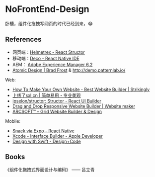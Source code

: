 # NoFrontEnd-Design

卧槽，组件化拖拽写网页的时代已经到来，:joy:

## References

- 网页端：[Helmetrex - React Structor](https://helmetrex.com/videos)
- 移动端：[Deco - React Native IDE](https://www.decosoftware.com/)
- AEM： [Adobe Experience Manager 6.2](https://docs.adobe.com/content/docs/en/aem/6-2.html)
- [Atomic Design | Brad Frost](http://bradfrost.com/blog/post/atomic-web-design/) & http://demo.patternlab.io/

Web:

- [How To Make Your Own Website - Best Website Builder | Strikingly](https://www.strikingly.com/?locale=en)
- [上线了sxl.cn | 简单易用・专业美观](https://www.sxl.cn/)
- [ipselon/structor: Structor - React UI Builder](https://github.com/ipselon/structor)
- [Drag and Drop Responsive Website Builder | Website maker](https://www.simbla.com/)
- [ARCSOFT™ – Grid Website Builder & Design](https://www.arcsoft.io/)

Mobile:

- [Snack via Expo - React Native](https://snack.expo.io/ByJQk_Lag)
- [Xcode - Interface Builder - Apple Developer](https://developer.apple.com/xcode/interface-builder/)
- [Design with Swift - Design+Code](https://designcode.io/swift-design)

## Books

《组件化拖拽式界面设计与编码》 —— 吕立青
